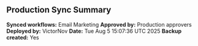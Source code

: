 ## Production Sync Summary

**Synced workflows:** Email Marketing
**Approved by:** Production approvers
**Deployed by:** VictorNov
**Date:** Tue Aug  5 15:07:36 UTC 2025
**Backup created:** Yes

